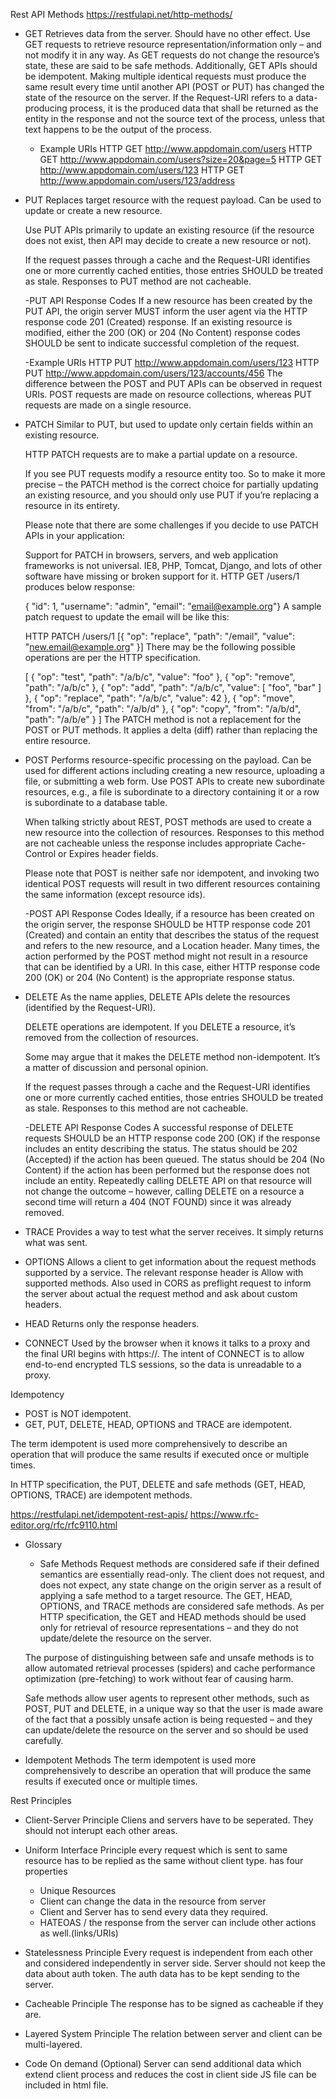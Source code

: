 Rest API Methods
https://restfulapi.net/http-methods/
- GET 
	Retrieves data from the server. Should have no other effect.
	Use GET requests to retrieve resource representation/information only – and not modify it in any way. As GET requests do not change the resource’s state, these are said to be safe methods.
    Additionally, GET APIs should be idempotent. Making multiple identical requests must produce the same result every time until another API (POST or PUT) has changed the state of the resource on the server.
    If the Request-URI refers to a data-producing process, it is the produced data that shall be returned as the entity in the response and not the source text of the process, unless that text happens to be the output of the process.
	- Example URIs
		HTTP GET http://www.appdomain.com/users
		HTTP GET http://www.appdomain.com/users?size=20&page=5
		HTTP GET http://www.appdomain.com/users/123
		HTTP GET http://www.appdomain.com/users/123/address
	
- PUT
	Replaces target resource with the request payload. Can be used to update or create a new resource.

	Use PUT APIs primarily to update an existing resource (if the resource does not exist, then API may decide to create a new resource or not).
	
	If the request passes through a cache and the Request-URI identifies one or more currently cached entities, those entries SHOULD be treated as stale. Responses to PUT method are not cacheable.

	-PUT API Response Codes
	If a new resource has been created by the PUT API, the origin server MUST inform the user agent via the HTTP response code 201 (Created) response.
	If an existing resource is modified, either the 200 (OK) or 204 (No Content) response codes SHOULD be sent to indicate successful completion of the request.
	
	-Example URIs
	HTTP PUT http://www.appdomain.com/users/123
	HTTP PUT http://www.appdomain.com/users/123/accounts/456
	The difference between the POST and PUT APIs can be observed in request URIs. POST requests are made on resource collections, whereas PUT requests are made on a single resource.

- PATCH 
	Similar to PUT, but used to update only certain fields within an existing resource.

	HTTP PATCH requests are to make a partial update on a resource.

	If you see PUT requests modify a resource entity too. So to make it more precise – the PATCH method is the correct choice for partially updating an existing resource, and you should only use PUT if you’re replacing a resource in its entirety.

	Please note that there are some challenges if you decide to use PATCH APIs in your application:

	Support for PATCH in browsers, servers, and web application frameworks is not universal. IE8, PHP, Tomcat, Django, and lots of other software have missing or broken support for it.
		HTTP GET /users/1
	produces below response:

	{ "id": 1, "username": "admin", "email": "email@example.org"}
	A sample patch request to update the email will be like this:

	HTTP PATCH /users/1
	[{ "op": "replace", "path": "/email", "value": "new.email@example.org" }]
	There may be the following possible operations are per the HTTP specification.

	[
	{ "op": "test",  "path": "/a/b/c",  "value": "foo"  },
	{ "op": "remove",  "path": "/a/b/c"  },
	{ "op": "add",  "path": "/a/b/c",  "value": [ "foo", "bar" ] },
	{ "op": "replace", "path": "/a/b/c",  "value": 42 },
	{ "op": "move",  "from": "/a/b/c",  "path": "/a/b/d" },
	{ "op": "copy", "from": "/a/b/d",  "path": "/a/b/e" }
	]
	The PATCH method is not a replacement for the POST or PUT methods. It applies a delta (diff) rather than replacing the entire resource.

- POST
	Performs resource-specific processing on the payload. Can be used for different actions including creating a new resource, uploading a file, or submitting a web form.
	Use POST APIs to create new subordinate resources, e.g., a file is subordinate to a directory containing it or a row is subordinate to a database table.

	When talking strictly about REST, POST methods are used to create a new resource into the collection of resources.
	Responses to this method are not cacheable unless the response includes appropriate Cache-Control or Expires header fields.

	Please note that POST is neither safe nor idempotent, and invoking two identical POST requests will result in two different resources containing the same information (except resource ids).

	-POST API Response Codes
		Ideally, if a resource has been created on the origin server, the response SHOULD be HTTP response code 201 (Created) and contain an entity that describes the status of the request and refers to the new resource, and a Location header.
		Many times, the action performed by the POST method might not result in a resource that can be identified by a URI. In this case, either HTTP response code 200 (OK) or 204 (No Content) is the appropriate response status.

- DELETE
	As the name applies, DELETE APIs delete the resources (identified by the Request-URI).

	DELETE operations are idempotent. If you DELETE a resource, it’s removed from the collection of resources.

	Some may argue that it makes the DELETE method non-idempotent. It’s a matter of discussion and personal opinion.

	If the request passes through a cache and the Request-URI identifies one or more currently cached entities, those entries SHOULD be treated as stale. Responses to this method are not cacheable.

	-DELETE API Response Codes
	A successful response of DELETE requests SHOULD be an HTTP response code 200 (OK) if the response includes an entity describing the status.
	The status should be 202 (Accepted) if the action has been queued.
	The status should be 204 (No Content) if the action has been performed but the response does not include an entity.
	Repeatedly calling DELETE API on that resource will not change the outcome – however, calling DELETE on a resource a second time will return a 404 (NOT FOUND) since it was already removed.
	
- TRACE
	Provides a way to test what the server receives. It simply returns what was sent.
	
- OPTIONS
	Allows a client to get information about the request methods supported by a service. The relevant response header is Allow with supported methods. Also used in CORS as preflight request to inform the server about actual the request method and ask about custom headers.

- HEAD
	Returns only the response headers.

- CONNECT 
	Used by the browser when it knows it talks to a proxy and the final URI begins with https://. 
	The intent of CONNECT is to allow end-to-end encrypted TLS sessions, so the data is unreadable to a proxy.
	
Idempotency
- POST is NOT idempotent.
- GET, PUT, DELETE, HEAD, OPTIONS and TRACE are idempotent.

The term idempotent is used more comprehensively to describe an operation that will produce the same results if executed once or multiple times.

In HTTP specification, the PUT, DELETE and safe methods (GET, HEAD, OPTIONS, TRACE) are idempotent methods.

https://restfulapi.net/idempotent-rest-apis/
https://www.rfc-editor.org/rfc/rfc9110.html

- Glossary
	- Safe Methods
	Request methods are considered safe if their defined semantics are essentially read-only. The client does not request, and does not expect, any state change on the origin server as a result of applying a safe method to a target resource.
	The GET, HEAD, OPTIONS, and TRACE methods are considered safe methods. As per HTTP specification, the GET and HEAD methods should be used only for retrieval of resource representations – and they do not update/delete the resource on the server.

	The purpose of distinguishing between safe and unsafe methods is to allow automated retrieval processes (spiders) and cache performance optimization (pre-fetching) to work without fear of causing harm.

	Safe methods allow user agents to represent other methods, such as POST, PUT and DELETE, in a unique way so that the user is made aware of the fact that a possibly unsafe action is being requested – and they can update/delete the resource on the server and so should be used carefully.

- Idempotent Methods
	The term idempotent is used more comprehensively to describe an operation that will produce the same results if executed once or multiple times.

Rest Principles

- Client-Server Principle
	Cliens and servers have to be seperated. They should not interupt each other areas.
	
- Uniform Interface Principle
	every request which is sent to same resource has to be replied as the same without client type.
	has four properties
	
	- Unique Resources
	- Client can change the data in the resource from server
	- Client and Server has to send every data they required.
	- HATEOAS / the response from the server can include other actions as well.(links/URIs)
	

- Statelessness Principle
	Every request is independent from each other and considered independently in server side.
	Server should not keep the data about auth token.
	The auth data has to be kept sending to the server.
	
- Cacheable Principle
	The response has to be signed as cacheable if they are.
	
- Layered System Principle
	The relation between server and client can be multi-layered.
	
- Code On demand (Optional)
	Server can send additional data which extend client process and reduces the cost in client side
	JS file can be included in html file.